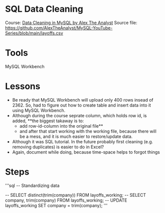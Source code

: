 # SQL Data Cleaning

Course: [Data Cleaning in MySQL by Alex The Analyst](https://www.youtube.com/watch?v=4UltKCnnnTA&t=14s)
Source file: https://github.com/AlexTheAnalyst/MySQL-YouTube-Series/blob/main/layoffs.csv

# Tools
MySQL Workbench

# Lessons
- Be ready that MySQL Workbench will upload only 400 rows insead of 2362. So, had to figure out how to create table and insert data into it using MySQL Workbench.
- Although during the course seprate column, which holds row id, is added, **the biggest takaway is to:
  - add row-id-column into the original file**
  - and after that start working with the working file, because there will be a mess, and it is much easier to restore/update data.
- Although it was SQL tutorial. In the future probably first cleaning (e.g. removing duplicates) is easier to do in Excel?
- Again, document while doing, because time-space helps to forgot things

# Steps
'''sql
-- Standardizing data

-- SELECT distinct(trim(company)) FROM layoffs_working;
-- SELECT company, trim(company) FROM layoffs_working;
-- UPDATE layoffs_working SET company = trim(company);
'''
